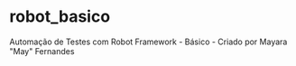 # robot_basico
Automação de Testes com Robot Framework - Básico - Criado por Mayara "May" Fernandes
